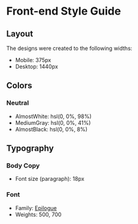 # Front-end Style Guide

## Layout

The designs were created to the following widths:

- Mobile: 375px
- Desktop: 1440px

## Colors

### Neutral

- AlmostWhite: hsl(0, 0%, 98%)
- MediumGray: hsl(0, 0%, 41%)
- AlmostBlack: hsl(0, 0%, 8%)

## Typography

### Body Copy

- Font size (paragraph): 18px

### Font

- Family: [Epilogue](https://fonts.google.com/specimen/Epilogue)
- Weights: 500, 700
